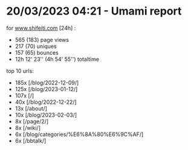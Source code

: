 # 20/03/2023 04:21 - Umami report
for www.shifeiti.com [24h] :

 - 565 (183) page views
 - 217 (70) uniques
 - 157 (65) bounces
 - 12h 12' 23'' (4h 54' 55'') totaltime


top 10 urls:
 - 185x [/blog/2022-12-09/]
 - 125x [/blog/2023-01-12/]
 - 107x [/]
 - 40x [/blog/2022-12-22/]
 - 13x [/about/]
 - 10x [/blog/2023-02-03/]
 - 8x [/page/2/]
 - 8x [/wiki/]
 - 6x [/blog/categories/%E6%8A%80%E6%9C%AF/]
 - 6x [/bbtalk/]


